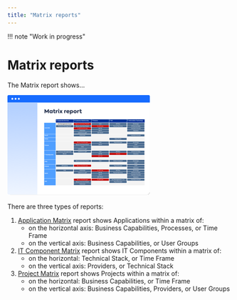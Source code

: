 ```yaml
---
title: "Matrix reports"
---
```


!!! note "Work in progress"

# Matrix reports

The Matrix report shows...

![Placeholder](../assets/images/matrix-thumbnail.png) 

There are three types of reports:

1. [Application Matrix](application-matrix-reports.md) report shows Applications within a matrix of:
    - on the horizontal axis: Business Capabilities, Processes, or Time Frame
    - on the vertical axis: Business Capabilities, or User Groups
1. [IT Component Matrix](it-component-matrix-reports.md) report shows IT Components within a matrix of:
    - on the horizontal: Technical Stack, or Time Frame
    - on the vertical axis: Providers, or Technical Stack
1. [Project Matrix](project-matrix-reports.md) report shows Projects within a matrix of:
    - on the horizontal: Business Capabilities, or Time Frame
    - on the vertical axis: Business Capabilities, Providers, or User Groups
